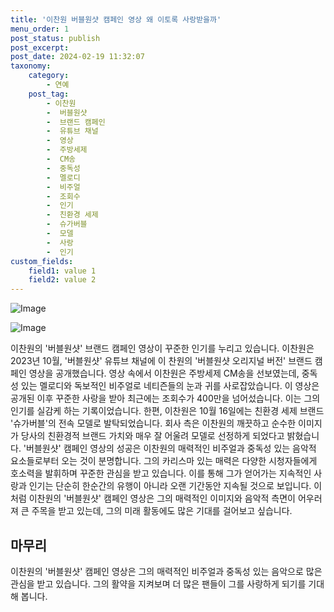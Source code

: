 ```yaml
---
title: '이찬원 버블원샷 캠페인 영상 왜 이토록 사랑받을까'
menu_order: 1
post_status: publish
post_excerpt: 
post_date: 2024-02-19 11:32:07
taxonomy:
    category:
        - 연예
    post_tag:
        - 이찬원
        -  버블원샷
        -  브랜드 캠페인
        -  유튜브 채널
        -  영상
        -  주방세제
        -  CM송
        -  중독성
        -  멜로디
        -  비주얼
        -  조회수
        -  인기
        -  친환경 세제
        -  슈가버블
        -  모델
        -  사랑
        -  인기
custom_fields:
    field1: value 1
    field2: value 2
---
```


![Image](https://ssl.pstatic.net/mimgnews/image/311/2024/02/13/0001690853_001_20240213070101321.jpg?type=w540)

![Image](https://mimgnews.pstatic.net/image/311/2024/02/13/0001690853_002_20240213070101369.jpg?type=w540)

이찬원의 '버블원샷' 브랜드 캠페인 영상이 꾸준한 인기를 누리고 있습니다. 이찬원은 2023년 10월, '버블원샷' 유튜브 채널에 이 찬원의 '버블원샷 오리지널 버전' 브랜드 캠페인 영상을 공개했습니다. 영상 속에서 이찬원은 주방세제 CM송을 선보였는데, 중독성 있는 멜로디와 독보적인 비주얼로 네티즌들의 눈과 귀를 사로잡았습니다. 이 영상은 공개된 이후 꾸준한 사랑을 받아 최근에는 조회수가 400만을 넘어섰습니다. 이는 그의 인기를 실감케 하는 기록이었습니다.
한편, 이찬원은 10월 16일에는 친환경 세제 브랜드 '슈가버블'의 전속 모델로 발탁되었습니다. 회사 측은 이찬원의 깨끗하고 순수한 이미지가 당사의 친환경적 브랜드 가치와 매우 잘 어울려 모델로 선정하게 되었다고 밝혔습니다.
'버블원샷' 캠페인 영상의 성공은 이찬원의 매력적인 비주얼과 중독성 있는 음악적 요소들로부터 오는 것이 분명합니다. 그의 카리스마 있는 매력은 다양한 시청자들에게 호소력을 발휘하며 꾸준한 관심을 받고 있습니다. 이를 통해 그가 얻어가는 지속적인 사랑과 인기는 단순히 한순간의 유행이 아니라 오랜 기간동안 지속될 것으로 보입니다.
이처럼 이찬원의 '버블원샷' 캠페인 영상은 그의 매력적인 이미지와 음악적 측면이 어우러져 큰 주목을 받고 있는데, 그의 미래 활동에도 많은 기대를 걸어보고 싶습니다.
## 마무리
이찬원의 '버블원샷' 캠페인 영상은 그의 매력적인 비주얼과 중독성 있는 음악으로 많은 관심을 받고 있습니다. 그의 활약을 지켜보며 더 많은 팬들이 그를 사랑하게 되기를 기대해 봅니다.
